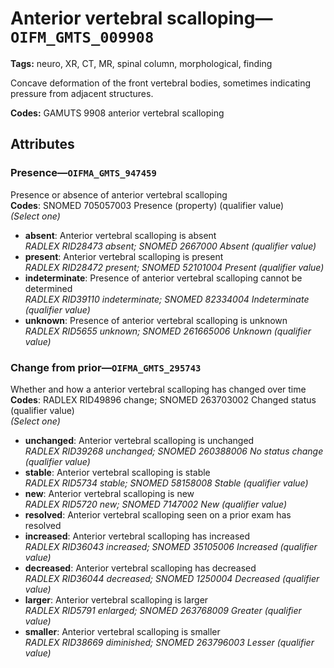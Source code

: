 # Anterior vertebral scalloping—`OIFM_GMTS_009908`

**Tags:** neuro, XR, CT, MR, spinal column, morphological, finding

Concave deformation of the front vertebral bodies, sometimes indicating pressure from adjacent structures.

**Codes:** GAMUTS 9908 anterior vertebral scalloping

## Attributes

### Presence—`OIFMA_GMTS_947459`

Presence or absence of anterior vertebral scalloping  
**Codes**: SNOMED 705057003 Presence (property) (qualifier value)  
*(Select one)*

- **absent**: Anterior vertebral scalloping is absent  
_RADLEX RID28473 absent; SNOMED 2667000 Absent (qualifier value)_
- **present**: Anterior vertebral scalloping is present  
_RADLEX RID28472 present; SNOMED 52101004 Present (qualifier value)_
- **indeterminate**: Presence of anterior vertebral scalloping cannot be determined  
_RADLEX RID39110 indeterminate; SNOMED 82334004 Indeterminate (qualifier value)_
- **unknown**: Presence of anterior vertebral scalloping is unknown  
_RADLEX RID5655 unknown; SNOMED 261665006 Unknown (qualifier value)_

### Change from prior—`OIFMA_GMTS_295743`

Whether and how a anterior vertebral scalloping has changed over time  
**Codes**: RADLEX RID49896 change; SNOMED 263703002 Changed status (qualifier value)  
*(Select one)*

- **unchanged**: Anterior vertebral scalloping is unchanged  
_RADLEX RID39268 unchanged; SNOMED 260388006 No status change (qualifier value)_
- **stable**: Anterior vertebral scalloping is stable  
_RADLEX RID5734 stable; SNOMED 58158008 Stable (qualifier value)_
- **new**: Anterior vertebral scalloping is new  
_RADLEX RID5720 new; SNOMED 7147002 New (qualifier value)_
- **resolved**: Anterior vertebral scalloping seen on a prior exam has resolved  
- **increased**: Anterior vertebral scalloping has increased  
_RADLEX RID36043 increased; SNOMED 35105006 Increased (qualifier value)_
- **decreased**: Anterior vertebral scalloping has decreased  
_RADLEX RID36044 decreased; SNOMED 1250004 Decreased (qualifier value)_
- **larger**: Anterior vertebral scalloping is larger  
_RADLEX RID5791 enlarged; SNOMED 263768009 Greater (qualifier value)_
- **smaller**: Anterior vertebral scalloping is smaller  
_RADLEX RID38669 diminished; SNOMED 263796003 Lesser (qualifier value)_